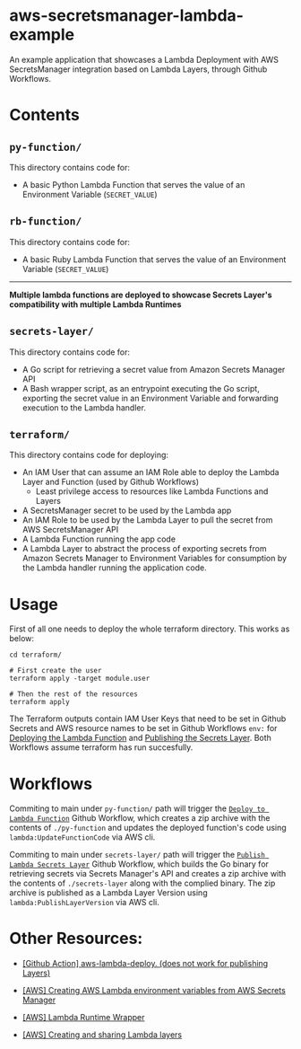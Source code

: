 # aws-secretsmanager-lambda-example
An example application that showcases a Lambda Deployment with AWS SecretsManager integration based on Lambda Layers, through Github Workflows.

# Contents
## `py-function/`

This directory contains code for:

* A basic Python Lambda Function that serves the value of an Environment Variable (`SECRET_VALUE`)

## `rb-function/`

This directory contains code for:

* A basic Ruby Lambda Function that serves the value of an Environment Variable (`SECRET_VALUE`)

---
**Multiple lambda functions are deployed to showcase  Secrets Layer's compatibility with multiple Lambda Runtimes**

## `secrets-layer/`

This directory contains code for:

* A Go script for retrieving a secret value from Amazon Secrets Manager API
* A Bash wrapper script, as an entrypoint executing the Go script, exporting the secret value in an Environment Variable and forwarding execution to the Lambda handler.

## `terraform/`

This directory contains code for deploying:

* An IAM User that can assume an IAM Role able to deploy the Lambda Layer and Function (used by Github Workflows)
  * Least privilege access to resources like Lambda Functions and Layers
* A SecretsManager secret to be used by the Lambda app
* An IAM Role to be used by the Lambda Layer to pull the secret from AWS SecretsManager API
* A Lambda Function running the app code
* A Lambda Layer to abstract the process of exporting secrets from Amazon Secrets Manager to Environment Variables for consumption by the Lambda handler running the application code.

# Usage

First of all one needs to deploy the whole terraform directory. This works as below:

```
cd terraform/

# First create the user
terraform apply -target module.user

# Then the rest of the resources
terraform apply
```

The Terraform outputs contain IAM User Keys that need to be set in Github Secrets and AWS resource names to be set in Github Workflows `env:` for [Deploying the Lambda Function](https://github.com/skroutz/aws-secretsmanager-lambda-example/blob/main/.github/workflows/deploy-lambda-function.yml#L11) and [Publishing the Secrets Layer](https://github.com/skroutz/aws-secretsmanager-lambda-example/blob/main/.github/workflows/publish-secrets-layer.yml#L11). Both Workflows assume terraform has run succesfully.

# Workflows

Commiting to main under `py-function/` path will trigger the [`Deploy to Lambda Function`](https://github.com/skroutz/aws-secretsmanager-lambda-example/blob/main/.github/workflows/deploy-lambda-function.yml) Github Workflow, which creates a zip archive with the contents of `./py-function` and updates the deployed function's code using `lambda:UpdateFunctionCode` via AWS cli.

Commiting to main under `secrets-layer/` path will trigger the [`Publish Lambda Secrets Layer`](https://github.com/skroutz/aws-secretsmanager-lambda-example/blob/main/.github/workflows/publish-secrets-layer.yml) Github Workflow, which builds the Go binary for retrieving secrets via Secrets Manager's API and creates a zip archive with the contents of `./secrets-layer` along with the complied binary. The zip archive is published as a Lambda Layer Version using `lambda:PublishLayerVersion` via AWS cli.

# Other Resources:

* [\[Github Action\] aws-lambda-deploy. (does not work for publishing Layers)](https://github.com/marketplace/actions/aws-lambda-deploy)

* [\[AWS\] Creating AWS Lambda environment variables from AWS Secrets Manager](https://aws.amazon.com/blogs/compute/creating-aws-lambda-environmental-variables-from-aws-secrets-manager/)

* [\[AWS\] Lambda Runtime Wrapper](https://docs.aws.amazon.com/lambda/latest/dg/runtimes-modify.html#runtime-wrapper)

* [\[AWS\] Creating and sharing Lambda layers](https://docs.aws.amazon.com/lambda/latest/dg/configuration-layers.html)